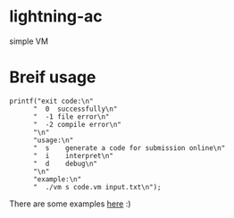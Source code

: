 # lightning-ac
simple VM

# Breif usage
```
printf("exit code:\n"
      "  0  successfully\n"
      "  -1 file error\n"
      "  -2 compile error\n"
      "\n"
      "usage:\n"
      "  s    generate a code for submission online\n"
      "  i    interpret\n"
      "  d    debug\n"
      "\n"
      "example:\n"
      "  ./vm s code.vm input.txt\n");
```

There are some examples [here](https://github.com/wangck1998/lightning-ac/tree/master/example) :)
